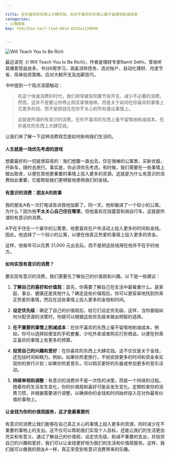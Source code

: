 ```yaml
---

title: 在你喜欢的东西上大肆花钱，在你不喜欢的东西上毫不留情地削减成本
categories:
- 心情随笔
key: f49c35ea-1ac7-11ed-861d-0242ac120046


---
```


![Will Teach You to Be Rich](https://icdb-images.oss-cn-hangzhou.aliyuncs.com/news/2023/07/01/51yRZmErU0L._SY346_.jpg)

最近读完《I Will Teach You to Be Rich》，作者是理财专家Ramit Sethi，曾收听其播客受益良多。书分6周学习，涵盖消除债务、选对账户、自动化理财、月度节省、简单投资策略、应对大额开支及加薪技巧。

书中提到一个观点深感触动：

> 在这个快速消费的时代，我们经常被告知要节省开支、减少不必要的消费。然而，这并不是要让你停止购买拿铁咖啡，而是关于如何在你喜欢的事情上花更多的钱，而不是把钱花在你不关心的所有傻瓜事情上。
> 
> 这就是所谓的有意识的消费。在你不喜欢的东西上毫不留情地削减成本，在你喜欢的东西上大肆花钱。

让我们来了解一下这种消费观念是如何影响我们生活的。

#### 人生就是一场优先考虑的游戏

想要最好的一切是很容易的：我们想要一直出去，住在很棒的公寓里，买新衣服，开新车，随时去旅行。事实是，你必须优先考虑。有时候，我们需要在一些事情上做出取舍，以便在其他更重要的事情上投入更多的资源。这就是为什么有意识的消费如此重要，它能帮助我们更明智地使用我们的金钱。

#### 有意识的消费：朋友A的故事

我的朋友A有一次打电话告诉我他加薪了。同一天，他却搬进了一个较小的公寓。为什么？因为他**不太关心自己住在哪里**，但他喜欢花钱露营和骑自行车。这就是所谓的有意识的消费。

A不在乎住在一个豪华的公寓里，他更喜欢在户外活动上投入更多的时间和金钱。因此，他选择了一个较小的公寓，以便在他真正热爱的事情上投入更多的资金。

这样，他每年可以花费 21,000 元出去玩，而不是把这些钱用在他并不在乎的地方。

#### 如何实现有意识的消费？

要实现有意识的消费，我们需要先了解自己的价值观和兴趣。以下是一些建议：

1. **了解自己的喜好和价值观**：首先，你需要了解自己在生活中最看重什么。是家庭、事业、健康还是其他什么？确定这些价值观后，你可以更容易地找到你真正热爱的事情，然后在这些事情上投入更多的金钱和时间。

2. **设定优先级**：确定了自己的价值观后，给它们设定优先级。这样，当你面临如何分配资源的决策时，你就可以根据这些优先级来做出明智的选择。

3. **在不重要的事情上削减成本**：在你不喜欢的东西上毫不留情地削减成本。例如，你可以选择较便宜的手机套餐、少吃外卖或者购买打折商品，以便在你真正喜欢的事情上有更多的预算。

4. **投资自己的兴趣和爱好**：在你喜欢的东西上大肆花钱。这不仅仅是关于金钱，还包括时间和精力。例如，如果你热爱旅行，不妨安排更多的时间和资金来实现你的旅行计划；如果你热爱音乐，可以购买更好的乐器或参加更多的音乐活动。

5. **持续审视和调整**：有意识的消费并不是一次性的决策，而是一个持续的过程。随着你的生活发生变化，你的价值观和喜好可能会发生变化。定期检查你的消费习惯，并根据需要进行调整，以确保你的金钱和时间始终投入在对你最有价值的事物上。

#### 让金钱为你的价值观服务，这才是最重要的

有意识的消费让我们能够在自己真正关心的事情上投入更多的资源，同时减少在不重要的事物上的支出。这不仅可以帮助我们实现个人目标，还能让我们的生活更加充实和有意义。通过了解自己的价值观，设定优先级，削减不重要的支出，并投资自己的兴趣和爱好，我们可以让金钱更好地为我们的生活和价值观服务。这样，我们就可以像我的朋友A一样，真正享受到有意识消费带来的乐趣。
